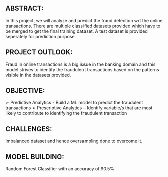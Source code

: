 ## ABSTRACT:
In this project, we will analyze and predict the fraud detection wrt the online transactions. There are multiple classified datasets provided which have to be merged to get the final training dataset. A test dataset is provided seperately for prediction purpose.

## PROJECT OUTLOOK:
Fraud in online transactions is a big issue in the banking domain and this model strives to identify the fraudulent transactions based on the patterns visible in the datasets provided.

## OBJECTIVE:
➢ Predictive Analytics - Build a ML model to predict the fraudulent transactions
➢ Prescriptive Analytics – Identify variable/s that are most likely to contribute to identifying the fraudulent transaction

## CHALLENGES:
Imbalanced dataset and hence oversampling done to overcome it.

## MODEL BUILDING:
Random Forest Classifier with an accuracy of 90.5%


